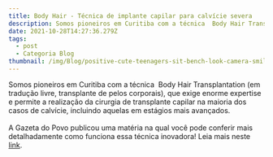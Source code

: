 ```yaml
---
title: Body Hair - Técnica de implante capilar para calvície severa
description: Somos pioneiros em Curitiba com a técnica  Body Hair Transplantation (em tradução livre, transplante de pelos corporais), que exige enorme expertise e permite a realização da cirurgia de transplante capilar na maioria dos casos de calvície, incluindo aquelas em estágios mais avançados. 
date: 2021-10-28T14:27:36.279Z
tags:
  - post
  - Categoria Blog
thumbnail: /img/Blog/positive-cute-teenagers-sit-bench-look-camera-smile-cute-boys-girls-schoolchildren-outdoors 1.svg
---
```


Somos pioneiros em Curitiba com a técnica  Body Hair Transplantation (em tradução livre, transplante de pelos corporais), que exige enorme expertise e permite a realização da cirurgia de transplante capilar na maioria dos casos de calvície, incluindo aquelas em estágios mais avançados. 
<br><br>
A Gazeta do Povo publicou uma matéria na qual você pode conferir mais detalhadamente como funciona essa técnica inovadora! Leia mais neste <a href="https://bit.ly/3kYKnd7" target="_blank">link</a>.
